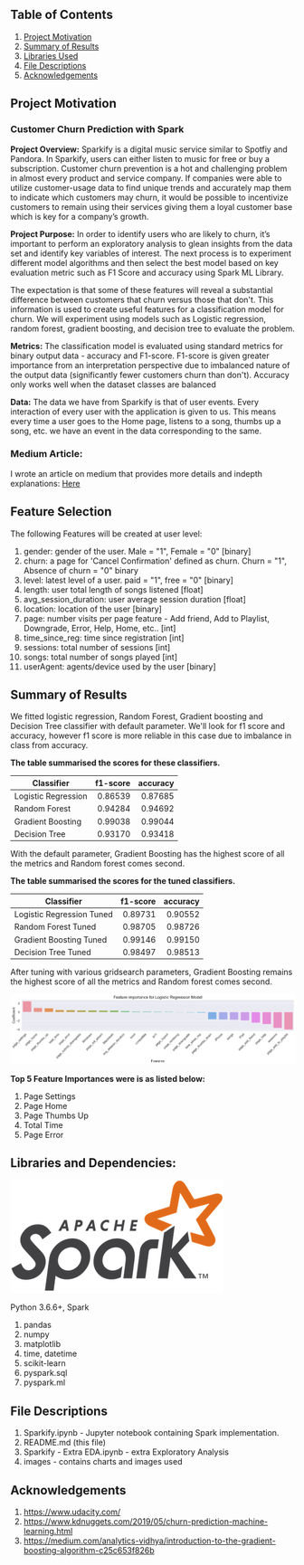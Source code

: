 ## Table of Contents
1. [Project Motivation](#motivation)
2. [Summary of Results](#results)
3. [Libraries Used](#libraries)
4. [File Descriptions](#descriptions)
5. [Acknowledgements](#acknowledgements)

## Project Motivation <a name="motivation"></a>
### Customer Churn Prediction with Spark

**Project Overview:** Sparkify is a digital music service similar to Spotfiy and Pandora. In Sparkify, users can either listen to music for free or buy a subscription. Customer churn prevention is a hot and challenging problem in almost every product and service company. If companies were able to utilize customer-usage data to find unique trends and accurately map them to indicate which customers may churn, it would be possible to incentivize customers to remain using their services giving them a loyal customer base which is key for a company’s growth.
 
**Project Purpose:** In order to identify users who are likely to churn, it’s important to perform an exploratory analysis to glean insights from the data set and identify key variables of interest. The next process is to experiment different model algorithms and then select the best model based on key evaluation metric such as F1 Score and accuracy using Spark ML Library.

The expectation is that some of these features will reveal a substantial difference between customers that churn versus those that don't. This information is used to create useful features for a classification model for churn. We will experiment using models such as Logistic regression, random forest, gradient boosting, and decision tree to evaluate the problem.

**Metrics:** 
The classification model is evaluated using standard metrics for binary output data - accuracy and F1-score. F1-score is given greater importance from an interpretation perspective due to imbalanced nature of the output data (significantly fewer customers churn than don't). Accuracy only works well when the dataset classes are balanced

**Data:**
The data we have from Sparkify is that of user events. Every interaction of every user with the application is given to us. This means every time a user goes to the Home page, listens to a song, thumbs up a song, etc. we have an event in the data corresponding to the same.

### Medium Article: 
I wrote an article on medium that provides more details and indepth explanations: [Here](https://le-peter1993.medium.com/customer-churn-prediction-with-spark-963cb41359a1)

## Feature Selection
The following Features will be created at user level:

1.  gender: gender of the user. Male = "1", Female = "0" [binary]
2. churn: a page for 'Cancel Confirmation' defined as churn. Churn = "1", Absence of churn = "0" binary
3.  level: latest level of a user. paid = "1", free = "0" [binary]
4.  length: user total length of songs listened [float]
5.  avg_session_duration: user average session duration [float]
6.  location: location of the user [binary]
7.  page: number visits per page feature - Add friend, Add to Playlist, Downgrade, Error, Help, Home, etc..  [int]
8.  time_since_reg: time since registration [int]
9.  sessions: total number of sessions [int]
10. songs: total number of songs played [int]
11. userAgent: agents/device used by the user [binary]

## Summary of Results <a name="results"></a>
We fitted logistic regression, Random Forest, Gradient boosting and Decision Tree classifier with default parameter. We'll look for f1 score and accuracy, however f1 score is more reliable in this case due to imbalance in class from accuracy. 

**The table summarised the scores for these classifiers.**

| Classifier      | f1-score | accuracy |
| -------------   | ------:| -------:|
| Logistic Regression|0.86539|0.87685|
| Random Forest      |0.94284|0.94692|
| Gradient Boosting |0.99038|0.99044|
| Decision Tree|0.93170|0.93418|

With the default parameter, Gradient Boosting has the highest score of all the metrics and Random forest comes second.

**The table summarised the scores for the tuned classifiers.**

| Classifier      | f1-score | accuracy |
| -------------   | ------:| -------:|
| Logistic Regression Tuned|0.89731|0.90552|
| Random Forest Tuned     |0.98705|0.98726|
| Gradient Boosting Tuned|0.99146|0.99150|
| Decision Tree Tuned|0.98497|0.98513|

After tuning with various gridsearch parameters, Gradient Boosting remains the highest score of all the metrics and Random forest comes second.

![Customer Churn Prediction with Spark](https://raw.githubusercontent.com/peterle93/Customer-Churn-Prediction-with-Spark/master/images/featurelr.png)

**Top 5 Feature Importances were is as listed below:**

1. Page Settings
2. Page Home
3. Page Thumbs Up
4. Total Time
5. Page Error

## Libraries and Dependencies: <a name="libraries"></a>

![Customer Churn Prediction with Spark](https://raw.githubusercontent.com/peterle93/Customer-Churn-Prediction-with-Spark/master/images/spark-logo-trademark.png)

Python 3.6.6+, Spark

1. pandas
2. numpy
3. matplotlib
4. time, datetime 
5. scikit-learn
6. pyspark.sql
7. pyspark.ml

## File Descriptions <a name="descriptions"></a>

1. Sparkify.ipynb - Jupyter notebook containing Spark implementation.
2. README.md (this file)
3. Sparkify - Extra EDA.ipynb - extra Exploratory Analysis 
4. images - contains charts and images used 

## Acknowledgements <a name="acknowledgements"></a>
1. https://www.udacity.com/
2. https://www.kdnuggets.com/2019/05/churn-prediction-machine-learning.html
3. https://medium.com/analytics-vidhya/introduction-to-the-gradient-boosting-algorithm-c25c653f826b
